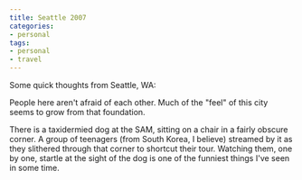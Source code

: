 ```yaml
---
title: Seattle 2007
categories:
- personal
tags:
- personal
- travel
---
```


Some quick thoughts from Seattle, WA:

People here aren't afraid of each other. Much of the "feel" of this city seems to grow from that foundation.

There is a taxidermied dog at the SAM, sitting on a chair in a fairly obscure corner.  A group of teenagers (from South Korea, I believe) streamed by it as they slithered through that corner to shortcut their tour.  Watching them, one by one, startle at the sight of the dog is one of the funniest things I've seen in some time.
